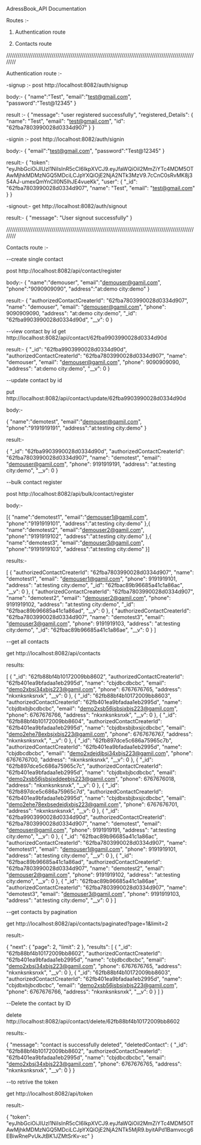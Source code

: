 AdressBook_API Documentation

Routes :-

1. Authentication route

2. Contacts route

////////////////////////////////////////////////////////////////////////////////////////////////////////

Authentication route :-

-signup :-
post http://localhost:8082/auth/signup

body:-
{
"name":"Test",
"email":"test@gmail.com",
"password":"Test@12345"
}

result :-
{
"message": "user registered successfully",
"registered_Details": {
"name": "Test",
"email": "test@gmail.com",
"id": "62fba7803990028d0334d907"
}
}

-signin :-
post http://localhost:8082/auth/signin

body:-
{
"email":"test@gmail.com",
"password":"Test@12345"
}

result:-
{
"token": "eyJhbGciOiJIUzI1NiIsInR5cCI6IkpXVCJ9.eyJfaWQiOiI2MmZiYTc4MDM5OTAwMjhkMDMzNGQ5MDciLCJpYXQiOjE2NjA2NTk3MzV9.7cCnC0sRvMK8j354AJ-umexQmYnCll0N5IhJE4vueKk",
"user": {
"\_id": "62fba7803990028d0334d907",
"name": "Test",
"email": "test@gmail.com"
}
}

-signout:-
get http://localhost:8082/auth/signout

result:-
{
"message": "User signout successfully"
}

////////////////////////////////////////////////////////////////////////////////////////////////////////

Contacts route :-

--create single contact

post http://localhost:8082/api/contact/register

body:-
{
"name":"demouser",
"email":"demouser@gamil.com",
"phone":"9090909090",
"address":"at:demo city:demo"
}

result:-
{
"authorizedContactCreaterId": "62fba7803990028d0334d907",
"name": "demouser",
"email": "demouser@gamil.com",
"phone": 9090909090,
"address": "at:demo city:demo",
"\_id": "62fba9903990028d0334d90d",
"\_\_v": 0
}

--view contact by id
get http://localhost:8082/api/contact/62fba9903990028d0334d90d

result:-
{
"\_id": "62fba9903990028d0334d90d",
"authorizedContactCreaterId": "62fba7803990028d0334d907",
"name": "demouser",
"email": "demouser@gamil.com",
"phone": 9090909090,
"address": "at:demo city:demo",
"\_\_v": 0
}

--update contact by id

put http://localhost:8082/api/contact/update/62fba9903990028d0334d90d

body:-

{
"name":"demotest",
"email":"demouser@gamil.com",
"phone":"9191919191",
"address":"at:testing city:demo"
}

result:-

{
"\_id": "62fba9903990028d0334d90d",
"authorizedContactCreaterId": "62fba7803990028d0334d907",
"name": "demotest",
"email": "demouser@gamil.com",
"phone": 9191919191,
"address": "at:testing city:demo",
"\_\_v": 0
}

--bulk contact register

post http://localhost:8082/api/bulk/contact/register

body:-

[{
"name":"demotest1",
"email":"demouser1@gamil.com",
"phone":"9191919101",
"address":"at:testing city:demo"
},{
"name":"demotest2",
"email":"demouser2@gamil.com",
"phone":"9191919102",
"address":"at:testing city:demo"
},{
"name":"demotest3",
"email":"demouser3@gamil.com",
"phone":"9191919103",
"address":"at:testing city:demo"
}]

results:-

[
{
"authorizedContactCreaterId": "62fba7803990028d0334d907",
"name": "demotest1",
"email": "demouser1@gamil.com",
"phone": 9191919101,
"address": "at:testing city:demo",
"_id": "62fbac89b96685a41c1a86ac",
"__v": 0
},
{
"authorizedContactCreaterId": "62fba7803990028d0334d907",
"name": "demotest2",
"email": "demouser2@gamil.com",
"phone": 9191919102,
"address": "at:testing city:demo",
"_id": "62fbac89b96685a41c1a86ad",
"__v": 0
},
{
"authorizedContactCreaterId": "62fba7803990028d0334d907",
"name": "demotest3",
"email": "demouser3@gamil.com",
"phone": 9191919103,
"address": "at:testing city:demo",
"_id": "62fbac89b96685a41c1a86ae",
"__v": 0
}
]

--get all contacts

get http://localhost:8082/api/contacts

results:

[
{
"_id": "62fb88bf4b10172009bb8602",
"authorizedContactCreaterId": "62fb401ea9bfadaa1eb2995d",
"name": "cbjdbcdbcbc",
"email": "demo2xbsj34xbjs223@gamil.com",
"phone": 6767676765,
"address": "nkxnksnksnxk",
"__v": 0
},
{
"_id": "62fb88bf4b10172009bb8603",
"authorizedContactCreaterId": "62fb401ea9bfadaa1eb2995d",
"name": "cbjdbxbjbcdbcbc",
"email": "demo2xsb56jsbsjxbjs223@gamil.com",
"phone": 6767676766,
"address": "nkxnksnksnxk",
"__v": 0
},
{
"_id": "62fb88bf4b10172009bb8604",
"authorizedContactCreaterId": "62fb401ea9bfadaa1eb2995d",
"name": "cbjdbxsbjbxsjcdbcbc",
"email": "demo2ehe78exbsjxbjs223@gamil.com",
"phone": 6767676767,
"address": "nkxnksnksnxk",
"__v": 0
},
{
"_id": "62fb897dce5c686a75965c7b",
"authorizedContactCreaterId": "62fb401ea9bfadaa1eb2995d",
"name": "cbjdbcdbcbc",
"email": "demo2xdejdjbsj34xbjs223@gamil.com",
"phone": 6767676700,
"address": "nkxnksnksnxk",
"__v": 0
},
{
"_id": "62fb897dce5c686a75965c7c",
"authorizedContactCreaterId": "62fb401ea9bfadaa1eb2995d",
"name": "cbjdbxbjbcdbcbc",
"email": "demo2xsb56jsbsjxddeebjs223@gamil.com",
"phone": 6767676018,
"address": "nkxnksnksnxk",
"__v": 0
},
{
"_id": "62fb897dce5c686a75965c7d",
"authorizedContactCreaterId": "62fb401ea9bfadaa1eb2995d",
"name": "cbjdbxsbjbxsjcdbcbc",
"email": "demo2ehe78exbsedejdjxbjs223@gamil.com",
"phone": 6767676701,
"address": "nkxnksnksnxk",
"__v": 0
},
{
"_id": "62fba9903990028d0334d90d",
"authorizedContactCreaterId": "62fba7803990028d0334d907",
"name": "demotest",
"email": "demouser@gamil.com",
"phone": 9191919191,
"address": "at:testing city:demo",
"__v": 0
},
{
"_id": "62fbac89b96685a41c1a86ac",
"authorizedContactCreaterId": "62fba7803990028d0334d907",
"name": "demotest1",
"email": "demouser1@gamil.com",
"phone": 9191919101,
"address": "at:testing city:demo",
"__v": 0
},
{
"_id": "62fbac89b96685a41c1a86ad",
"authorizedContactCreaterId": "62fba7803990028d0334d907",
"name": "demotest2",
"email": "demouser2@gamil.com",
"phone": 9191919102,
"address": "at:testing city:demo",
"__v": 0
},
{
"_id": "62fbac89b96685a41c1a86ae",
"authorizedContactCreaterId": "62fba7803990028d0334d907",
"name": "demotest3",
"email": "demouser3@gamil.com",
"phone": 9191919103,
"address": "at:testing city:demo",
"__v": 0
}
]

--get contacts by pagination

get http://localhost:8082/api/contacts/paginated?page=1&limit=2

result:-

{
"next": {
"page": 2,
"limit": 2
},
"results": [
{
"_id": "62fb88bf4b10172009bb8602",
"authorizedContactCreaterId": "62fb401ea9bfadaa1eb2995d",
"name": "cbjdbcdbcbc",
"email": "demo2xbsj34xbjs223@gamil.com",
"phone": 6767676765,
"address": "nkxnksnksnxk",
"__v": 0
},
{
"_id": "62fb88bf4b10172009bb8603",
"authorizedContactCreaterId": "62fb401ea9bfadaa1eb2995d",
"name": "cbjdbxbjbcdbcbc",
"email": "demo2xsb56jsbsjxbjs223@gamil.com",
"phone": 6767676766,
"address": "nkxnksnksnxk",
"__v": 0
}
]
}

--Delete the contact by ID

delete http://localhost:8082/api/contact/delete/62fb88bf4b10172009bb8602

results:-

{
"message": "contact is successfully deleted",
"deletedContact": {
"\_id": "62fb88bf4b10172009bb8602",
"authorizedContactCreaterId": "62fb401ea9bfadaa1eb2995d",
"name": "cbjdbcdbcbc",
"email": "demo2xbsj34xbjs223@gamil.com",
"phone": 6767676765,
"address": "nkxnksnksnxk",
"\_\_v": 0
}
}

--to retrive the token

get http://localhost:8082/api/token

result:-

{
"token": "eyJhbGciOiJIUzI1NiIsInR5cCI6IkpXVCJ9.eyJfaWQiOiI2MmZiYTc4MDM5OTAwMjhkMDMzNGQ5MDciLCJpYXQiOjE2NjA2NTk5MjR9.byitAPd1Bamvocg6EBiwRnePvUkJtBK1JZMtSrKv-xc"
}
